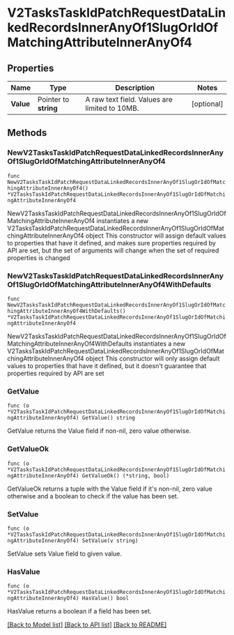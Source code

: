 # V2TasksTaskIdPatchRequestDataLinkedRecordsInnerAnyOf1SlugOrIdOfMatchingAttributeInnerAnyOf4

## Properties

Name | Type | Description | Notes
------------ | ------------- | ------------- | -------------
**Value** | Pointer to **string** | A raw text field. Values are limited to 10MB. | [optional] 

## Methods

### NewV2TasksTaskIdPatchRequestDataLinkedRecordsInnerAnyOf1SlugOrIdOfMatchingAttributeInnerAnyOf4

`func NewV2TasksTaskIdPatchRequestDataLinkedRecordsInnerAnyOf1SlugOrIdOfMatchingAttributeInnerAnyOf4() *V2TasksTaskIdPatchRequestDataLinkedRecordsInnerAnyOf1SlugOrIdOfMatchingAttributeInnerAnyOf4`

NewV2TasksTaskIdPatchRequestDataLinkedRecordsInnerAnyOf1SlugOrIdOfMatchingAttributeInnerAnyOf4 instantiates a new V2TasksTaskIdPatchRequestDataLinkedRecordsInnerAnyOf1SlugOrIdOfMatchingAttributeInnerAnyOf4 object
This constructor will assign default values to properties that have it defined,
and makes sure properties required by API are set, but the set of arguments
will change when the set of required properties is changed

### NewV2TasksTaskIdPatchRequestDataLinkedRecordsInnerAnyOf1SlugOrIdOfMatchingAttributeInnerAnyOf4WithDefaults

`func NewV2TasksTaskIdPatchRequestDataLinkedRecordsInnerAnyOf1SlugOrIdOfMatchingAttributeInnerAnyOf4WithDefaults() *V2TasksTaskIdPatchRequestDataLinkedRecordsInnerAnyOf1SlugOrIdOfMatchingAttributeInnerAnyOf4`

NewV2TasksTaskIdPatchRequestDataLinkedRecordsInnerAnyOf1SlugOrIdOfMatchingAttributeInnerAnyOf4WithDefaults instantiates a new V2TasksTaskIdPatchRequestDataLinkedRecordsInnerAnyOf1SlugOrIdOfMatchingAttributeInnerAnyOf4 object
This constructor will only assign default values to properties that have it defined,
but it doesn't guarantee that properties required by API are set

### GetValue

`func (o *V2TasksTaskIdPatchRequestDataLinkedRecordsInnerAnyOf1SlugOrIdOfMatchingAttributeInnerAnyOf4) GetValue() string`

GetValue returns the Value field if non-nil, zero value otherwise.

### GetValueOk

`func (o *V2TasksTaskIdPatchRequestDataLinkedRecordsInnerAnyOf1SlugOrIdOfMatchingAttributeInnerAnyOf4) GetValueOk() (*string, bool)`

GetValueOk returns a tuple with the Value field if it's non-nil, zero value otherwise
and a boolean to check if the value has been set.

### SetValue

`func (o *V2TasksTaskIdPatchRequestDataLinkedRecordsInnerAnyOf1SlugOrIdOfMatchingAttributeInnerAnyOf4) SetValue(v string)`

SetValue sets Value field to given value.

### HasValue

`func (o *V2TasksTaskIdPatchRequestDataLinkedRecordsInnerAnyOf1SlugOrIdOfMatchingAttributeInnerAnyOf4) HasValue() bool`

HasValue returns a boolean if a field has been set.


[[Back to Model list]](../README.md#documentation-for-models) [[Back to API list]](../README.md#documentation-for-api-endpoints) [[Back to README]](../README.md)


